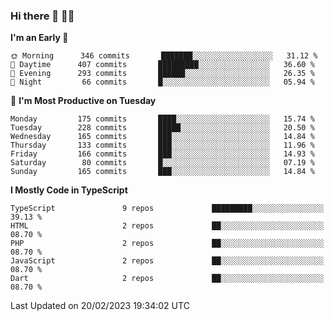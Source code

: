 ### Hi there 👋 🧑‍💻



<!--START_SECTION:waka-->
**I'm an Early 🐤** 

```text
🌞 Morning      346 commits       ███████░░░░░░░░░░░░░░░░░░   31.12 % 
🌆 Daytime      407 commits       █████████░░░░░░░░░░░░░░░░   36.60 % 
🌃 Evening      293 commits       ██████░░░░░░░░░░░░░░░░░░░   26.35 % 
🌙 Night         66 commits       █░░░░░░░░░░░░░░░░░░░░░░░░   05.94 % 

```
📅 **I'm Most Productive on Tuesday** 

```text
Monday         175 commits       ████░░░░░░░░░░░░░░░░░░░░░   15.74 % 
Tuesday        228 commits       █████░░░░░░░░░░░░░░░░░░░░   20.50 % 
Wednesday      165 commits       ███░░░░░░░░░░░░░░░░░░░░░░   14.84 % 
Thursday       133 commits       ███░░░░░░░░░░░░░░░░░░░░░░   11.96 % 
Friday         166 commits       ███░░░░░░░░░░░░░░░░░░░░░░   14.93 % 
Saturday        80 commits       █░░░░░░░░░░░░░░░░░░░░░░░░   07.19 % 
Sunday         165 commits       ███░░░░░░░░░░░░░░░░░░░░░░   14.84 % 

```


**I Mostly Code in TypeScript** 

```text
TypeScript               9 repos             █████████░░░░░░░░░░░░░░░░   39.13 % 
HTML                     2 repos             ██░░░░░░░░░░░░░░░░░░░░░░░   08.70 % 
PHP                      2 repos             ██░░░░░░░░░░░░░░░░░░░░░░░   08.70 % 
JavaScript               2 repos             ██░░░░░░░░░░░░░░░░░░░░░░░   08.70 % 
Dart                     2 repos             ██░░░░░░░░░░░░░░░░░░░░░░░   08.70 % 

```



 Last Updated on 20/02/2023 19:34:02 UTC
<!--END_SECTION:waka-->


